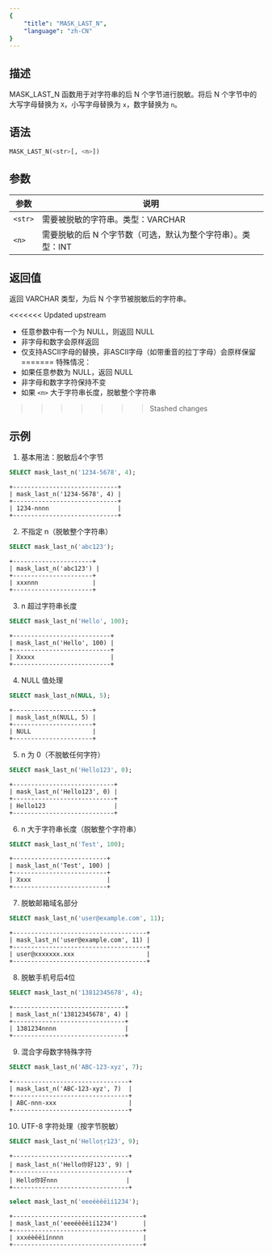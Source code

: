```yaml
---
{
    "title": "MASK_LAST_N",
    "language": "zh-CN"
}
---
```


## 描述

MASK_LAST_N 函数用于对字符串的后 N 个字节进行脱敏。将后 N 个字节中的大写字母替换为 `X`，小写字母替换为 `x`，数字替换为 `n`。

## 语法

```sql
MASK_LAST_N(<str>[, <n>])
```

## 参数

| 参数 | 说明 |
| ------- | ----------------------------------------- |
| `<str>` | 需要被脱敏的字符串。类型：VARCHAR |
| `<n>` | 需要脱敏的后 N 个字节数（可选，默认为整个字符串）。类型：INT |

## 返回值

返回 VARCHAR 类型，为后 N 个字节被脱敏后的字符串。

<<<<<<< Updated upstream
- 任意参数中有一个为 NULL，则返回 NULL
- 非字母和数字会原样返回
- 仅支持ASCII字母的替换，非ASCII字母（如带重音的拉丁字母）会原样保留
=======
特殊情况：
- 如果任意参数为 NULL，返回 NULL
- 非字母和数字字符保持不变
- 如果 `<n>` 大于字符串长度，脱敏整个字符串
>>>>>>> Stashed changes

## 示例

1. 基本用法：脱敏后4个字节
```sql
SELECT mask_last_n('1234-5678', 4);
```
```text
+-----------------------------+
| mask_last_n('1234-5678', 4) |
+-----------------------------+
| 1234-nnnn                   |
+-----------------------------+
```

2. 不指定 n（脱敏整个字符串）
```sql
SELECT mask_last_n('abc123');
```
```text
+----------------------+
| mask_last_n('abc123') |
+----------------------+
| xxxnnn               |
+----------------------+
```

3. n 超过字符串长度
```sql
SELECT mask_last_n('Hello', 100);
```
```text
+---------------------------+
| mask_last_n('Hello', 100) |
+---------------------------+
| Xxxxx                     |
+---------------------------+
```

4. NULL 值处理
```sql
SELECT mask_last_n(NULL, 5);
```
```text
+----------------------+
| mask_last_n(NULL, 5) |
+----------------------+
| NULL                 |
+----------------------+
```

5. n 为 0（不脱敏任何字符）

```sql
SELECT mask_last_n('Hello123', 0);
```

```text
+----------------------------+
| mask_last_n('Hello123', 0) |
+----------------------------+
| Hello123                   |
+----------------------------+
```

6. n 大于字符串长度（脱敏整个字符串）

```sql
SELECT mask_last_n('Test', 100);
```

```text
+--------------------------+
| mask_last_n('Test', 100) |
+--------------------------+
| Xxxx                     |
+--------------------------+
```

7. 脱敏邮箱域名部分

```sql
SELECT mask_last_n('user@example.com', 11);
```

```text
+-------------------------------------+
| mask_last_n('user@example.com', 11) |
+-------------------------------------+
| user@xxxxxxx.xxx                    |
+-------------------------------------+
```

8. 脱敏手机号后4位

```sql
SELECT mask_last_n('13812345678', 4);
```

```text
+-------------------------------+
| mask_last_n('13812345678', 4) |
+-------------------------------+
| 1381234nnnn                   |
+-------------------------------+
```

9. 混合字母数字特殊字符

```sql
SELECT mask_last_n('ABC-123-xyz', 7);
```

```text
+--------------------------------+
| mask_last_n('ABC-123-xyz', 7)  |
+--------------------------------+
| ABC-nnn-xxx                    |
+--------------------------------+
```

10. UTF-8 字符处理（按字节脱敏）

```sql
SELECT mask_last_n('Helloṭṛ123', 9);
```

```text
+--------------------------------+
| mask_last_n('Hello你好123', 9) |
+--------------------------------+
| Hello你好nnn                   |
+--------------------------------+
```

```sql
select mask_last_n('eeeéèêëìí1234');
```

```text
+------------------------------------+
| mask_last_n('eeeéèêëìí1234')       |
+------------------------------------+
| xxxéèêëìínnnn                      |
+------------------------------------+
```
